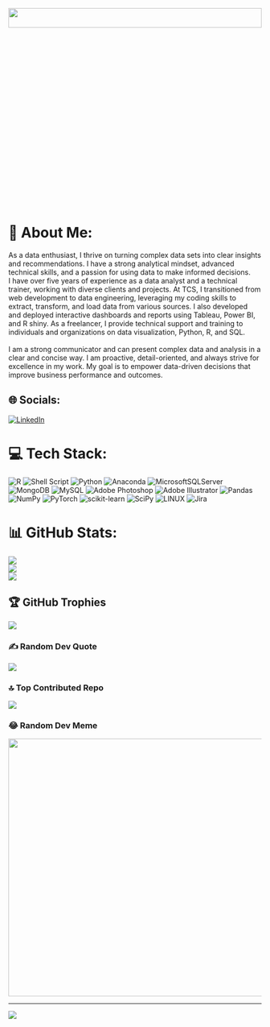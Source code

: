 <img src="https://img.freepik.com/free-photo/laptop-with-graph-screen-that-says-29-it_1340-35885.jpg?t=st=1691006250~exp=1691009850~hmac=32bacf95a410a0da2f7f9f11b951e35912063b8bad17982786d688630844da3b&w=996" width="100%" height="10%"/></a>
# 💫 About Me:
As a data enthusiast, I thrive on turning complex data sets into clear insights and recommendations. I have a strong analytical mindset, advanced technical skills, and a passion for using data to make informed decisions. <br>I have over five years of experience as a data analyst and a technical trainer, working with diverse clients and projects. At TCS, I transitioned from web development to data engineering, leveraging my coding skills to extract, transform, and load data from various sources. I also developed and deployed interactive dashboards and reports using Tableau, Power BI, and R shiny. As a freelancer, I provide technical support and training to individuals and organizations on data visualization, Python, R, and SQL.<br><br>I am a strong communicator and can present complex data and analysis in a clear and concise way. I am proactive, detail-oriented, and always strive for excellence in my work. My goal is to empower data-driven decisions that improve business performance and outcomes.


## 🌐 Socials:
[![LinkedIn](https://img.shields.io/badge/LinkedIn-%230077B5.svg?logo=linkedin&logoColor=white)](https://www.linkedin.com/in/menaka-sangilimadan-358430164/) 

# 💻 Tech Stack:
![R](https://img.shields.io/badge/r-%23276DC3.svg?style=plastic&logo=r&logoColor=white) ![Shell Script](https://img.shields.io/badge/shell_script-%23121011.svg?style=plastic&logo=gnu-bash&logoColor=white) ![Python](https://img.shields.io/badge/python-3670A0?style=plastic&logo=python&logoColor=ffdd54) ![Anaconda](https://img.shields.io/badge/Anaconda-%2344A833.svg?style=plastic&logo=anaconda&logoColor=white) ![MicrosoftSQLServer](https://img.shields.io/badge/Microsoft%20SQL%20Sever-CC2927?style=plastic&logo=microsoft%20sql%20server&logoColor=white) ![MongoDB](https://img.shields.io/badge/MongoDB-%234ea94b.svg?style=plastic&logo=mongodb&logoColor=white) ![MySQL](https://img.shields.io/badge/mysql-%2300f.svg?style=plastic&logo=mysql&logoColor=white) ![Adobe Photoshop](https://img.shields.io/badge/adobephotoshop-%2331A8FF.svg?style=plastic&logo=adobephotoshop&logoColor=white) ![Adobe Illustrator](https://img.shields.io/badge/adobeillustrator-%23FF9A00.svg?style=plastic&logo=adobeillustrator&logoColor=white) ![Pandas](https://img.shields.io/badge/pandas-%23150458.svg?style=plastic&logo=pandas&logoColor=white) ![NumPy](https://img.shields.io/badge/numpy-%23013243.svg?style=plastic&logo=numpy&logoColor=white) ![PyTorch](https://img.shields.io/badge/PyTorch-%23EE4C2C.svg?style=plastic&logo=PyTorch&logoColor=white) ![scikit-learn](https://img.shields.io/badge/scikit--learn-%23F7931E.svg?style=plastic&logo=scikit-learn&logoColor=white) ![SciPy](https://img.shields.io/badge/SciPy-%230C55A5.svg?style=plastic&logo=scipy&logoColor=%white) ![LINUX](https://img.shields.io/badge/Linux-FCC624?style=plastic&logo=linux&logoColor=black) ![Jira](https://img.shields.io/badge/jira-%230A0FFF.svg?style=plastic&logo=jira&logoColor=white)
# 📊 GitHub Stats:
![](https://github-readme-stats.vercel.app/api?username=menakasangilimadan&theme=onedark&hide_border=false&include_all_commits=true&count_private=false)<br/>
![](https://github-readme-streak-stats.herokuapp.com/?user=menakasangilimadan&theme=onedark&hide_border=false)<br/>
![](https://github-readme-stats.vercel.app/api/top-langs/?username=menakasangilimadan&theme=onedark&hide_border=false&include_all_commits=true&count_private=false&layout=compact)

## 🏆 GitHub Trophies
![](https://github-profile-trophy.vercel.app/?username=menakasangilimadan&theme=onedark&no-frame=false&no-bg=false&margin-w=4)

### ✍️ Random Dev Quote
![](https://quotes-github-readme.vercel.app/api?type=horizontal&theme=radical)

### 🔝 Top Contributed Repo
![](https://github-contributor-stats.vercel.app/api?username=menakasangilimadan&limit=5&theme=monokai&combine_all_yearly_contributions=true)

### 😂 Random Dev Meme
<img src="https://rm.up.railway.app/" width="512px"/>

---
[![](https://visitcount.itsvg.in/api?id=menakasangilimadan&icon=2&color=8)](https://visitcount.itsvg.in)

<!-- Proudly created with GPRM ( https://gprm.itsvg.in ) -->
